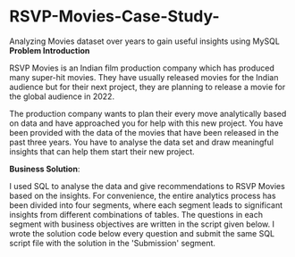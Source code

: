 # RSVP-Movies-Case-Study-
Analyzing Movies dataset over years to gain useful insights using MySQL
**Problem Introduction**

RSVP Movies is an Indian film production company which has produced many super-hit movies. They have usually released movies for the Indian audience but for their next project, they are planning to release a movie for the global audience in 2022.

The production company wants to plan their every move analytically based on data and have approached you for help with this new project. You have been provided with the data of the movies that have been released in the past three years. You have to analyse the data set and draw meaningful insights that can help them start their new project. 


**Business Solution**:

I used SQL to analyse the data and give recommendations to RSVP Movies based on the insights. For convenience, the entire analytics process has been divided into four segments, where each segment leads to significant insights from different combinations of tables. The questions in each segment with business objectives are written in the script given below. I wrote the solution code below every question and submit the same SQL script file with the solution in the 'Submission' segment.
